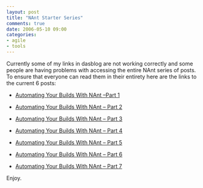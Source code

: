 ```yaml
---
layout: post
title: "NAnt Starter Series"
comments: true
date: 2006-05-10 09:00
categories:
- agile
- tools
---
```


Currently some of my links in dasblog are not working correctly and some people are having problems with accessing the entire NAnt series of posts. To ensure that everyone can read them in their entirety here are the links to the current 6 posts:
<ul>
<li>

[Automating Your Builds With NAnt –Part 1](http://blog.developwithpassion.com/AutomatingYourBuildsWithNAntPart1.aspx)</li>
<li>

[Automating Your Builds With NAnt – Part 2](http://blog.developwithpassion.com/AutomatingYourBuildsWithNAntPart2.aspx)</li>
<li>

[Automating Your Builds With NAnt – Part 3](http://blog.developwithpassion.com/AutomatingYourBuildsWithNAntPart3.aspx)</li>
<li>

[Automating Your Builds With NAnt – Part 4](http://blog.developwithpassion.com/AutomatingYourBuildsWithNAntPart4.aspx)</li>
<li>

[Automating Your Builds With NAnt – Part 5](http://blog.developwithpassion.com/AutomatingYourBuildsWithNAntPart5.aspx)</li>
<li>

[Automating Your Builds With NAnt – Part 6](http://blog.developwithpassion.com/AutomatingYourBuildsWithNAntPart6.aspx)</li>
<li>

[Automating Your Builds With NAnt – Part 7](http://blog.developwithpassion.com/AutomatingYourBuildsWithNAntPart7.aspx)</li></ul>

Enjoy.








